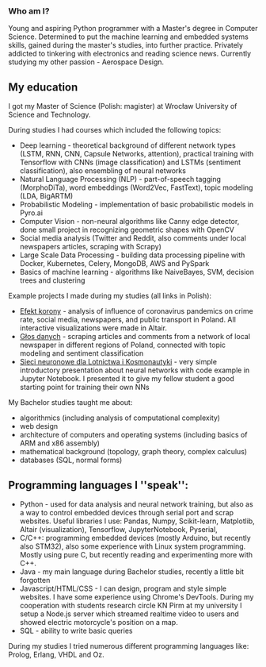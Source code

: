 ### Who am I? 

Young and aspiring Python programmer with a Master's degree in Computer Science. Determined to put the machine learning and embedded systems skills, gained during the master's studies, into further practice. Privately addicted to tinkering with electronics and reading science news. Currently studying my other passion - Aerospace Design.

## My education 
I got my Master of Science (Polish: magister) at Wrocław University of Science and Technology.

During studies I had courses which included the following topics:
- Deep learning - theoretical background of different network types (LSTM, RNN, CNN, Capsule Networks, attention), practical training with Tensorflow with CNNs (image classification) and LSTMs (sentiment classification), also ensembling of neural networks
- Natural Language Processing (NLP) -  part-of-speech tagging (MorphoDiTa), word embeddings (Word2Vec, FastText), topic modeling (LDA, BigARTM)
- Probabilistic Modeling - implementation of basic probabilistic models in Pyro.ai
- Computer Vision - non-neural algorithms like Canny edge detector, done small project in recognizing geometric shapes with OpenCV
- Social media analysis (Twitter and Reddit, also comments under local newspapers articles, scraping with Scrapy)
- Large Scale Data Processing - building data processing pipeline with Docker, Kubernetes, Celery, MongoDB, AWS and PySpark
- Basics of machine learning - algorithms like NaiveBayes, SVM, decision trees and clustering

Example projects I made during my studies (all links in Polish):
- [Efekt korony](https://efekt-korony.github.io)  - analysis of influence of coronavirus pandemics on crime rate, social media, newspapers, and public transport in Poland. All interactive visualizations were made in Altair.
- [Głos danych](https://smapwr.github.io/posters/2019_2020/pdf/glos_danych.pdf) - scraping articles and comments from a network of local newspaper in different regions of Poland, connected with topic modeling and sentiment classification
- [Sieci neuronowe dla Lotnictwa i Kosmonautyki](https://github.com/chalggg/sieci-neuronowe-lik) - very simple introductory presentation about neural networks with code example in Jupyter Notebook. I presented it to give my fellow student a good starting point for training their own NNs

My Bachelor studies taught me about:
- algorithmics (including analysis of computational complexity)
- web design
- architecture of computers and operating systems (including basics of ARM and x86 assembly)
- mathematical background (topology, graph theory, complex calculus)
- databases (SQL, normal forms)

## Programming languages I ''speak'':
- Python - used for data analysis and neural network training, but also as a way to control embedded devices through serial port and scrap websites. Useful libraries I use: Pandas, Numpy, Scikit-learn, Matplotlib, Altair (visualization), Tensorflow, JupyterNotebook, Pyserial,
- C/C++: programming embedded devices (mostly Arduino, but recently also STM32), also some experience with Linux system programming. Mostly using pure C, but recently reading and experimenting more with C++.
- Java - my main language during Bachelor studies, recently a little bit forgotten
- Javascript/HTML/CSS - I can design, program and style simple websites. I have some experience using Chrome's DevTools. During my cooperation with students research circle KN Pirm at my university I setup a Node.js server which streamed realtime video to users and showed electric motorcycle's position on a map.
- SQL - ability to write basic queries



During my studies I tried numerous different programming languages like: Prolog, Erlang, VHDL and Oz.






<!--
**chalggg/chalggg** is a ✨ _special_ ✨ repository because its `README.md` (this file) appears on your GitHub profile.

Here are some ideas to get you started:

- 🔭 I’m currently working on ...
- 🌱 I’m currently learning ...
- 👯 I’m looking to collaborate on ...
- 🤔 I’m looking for help with ...
- 💬 Ask me about ...
- 📫 How to reach me: ...
- 😄 Pronouns: ...
- ⚡ Fun fact: ...
-->
